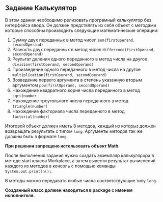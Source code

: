 ## Задание Калькулятор

В этом здании необходимо релизовать програмный калькулятор без интерфейса ввода. Он должен
предствлять из себя объект с методами которые способны производить следующие математические операции:


1. Сумму двух переданных в метод чисел `sum(firstOperand, secondOperand)`
1. Разность двух переданных в метод чисел `difference(firstOperand, secondOperand)`
1. Реультат деления одного переданного в метод числа на другое `division(firstOperand, secondOperand)`
1. Произведение одного переданного в метод числа на другое `multiplication(firstOperand, secondOperand)`
1. Возведение первого аргумента в степень указанную вторым аргументом `pow(firstOperand, secondOperand)`
1. Нахождение квадратного корня числа переданного в метод `sqrt(number`
1. Нахождение треугольного числа переданного в метод `triangle(number)`
1. Нахождение факториала числа переданного в метод `factorial(number)`


Итоговой объект должен иметь 8 методов, каждый из которыз должен возвращать результать с типом `long`.
Аргументы методов так же должны быть в формате `long`.

**При решении запрещено истользовать объект Math**

После выполнения задания нужно создать экземпляр калькулярора в методе start класса Workplace, а затем
вывести результат вычислений каждого из методов в консоль с помощью команды `System.out.println();`.

В методы можно передавать любые числа соответствующие типу `long`. 

**Созданный класс должен находиться в package с именем исполнителя.**